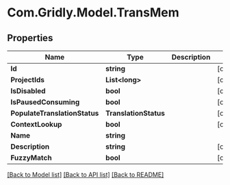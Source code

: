 
# Com.Gridly.Model.TransMem

## Properties

Name | Type | Description | Notes
------------ | ------------- | ------------- | -------------
**Id** | **string** |  | [optional] 
**ProjectIds** | **List&lt;long&gt;** |  | [optional] 
**IsDisabled** | **bool** |  | [optional] 
**IsPausedConsuming** | **bool** |  | [optional] 
**PopulateTranslationStatus** | **TranslationStatus** |  | [optional] 
**ContextLookup** | **bool** |  | [optional] 
**Name** | **string** |  | 
**Description** | **string** |  | [optional] 
**FuzzyMatch** | **bool** |  | [optional] 

[[Back to Model list]](../README.md#documentation-for-models)
[[Back to API list]](../README.md#documentation-for-api-endpoints)
[[Back to README]](../README.md)

